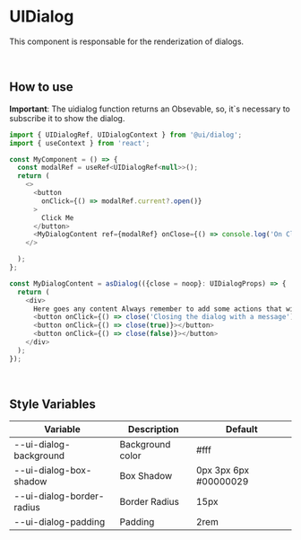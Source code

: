# UIDialog

This component is responsable for the renderization of dialogs.

<br />

## How to use

**Important**: The uidialog function returns an Obsevable, so, it`s necessary to subscribe it to show the dialog.

```javascript
import { UIDialogRef, UIDialogContext } from '@ui/dialog';
import { useContext } from 'react';

const MyComponent = () => {
  const modalRef = useRef<UIDialogRef<null>>();
  return (
    <>
      <button
        onClick={() => modalRef.current?.open()}
      >
        Click Me
      </button>
      <MyDialogContent ref={modalRef} onClose={() => console.log('On Close')}/>
    </>

  );
};

const MyDialogContent = asDialog(({close = noop}: UIDialogProps) => {
  return (
    <div>
      Here goes any content Always remember to add some actions that will close the dialog, like a button or something like that.
      <button onClick={() => close('Closing the dialog with a message')}></button>
      <button onClick={() => close(true)}></button>
      <button onClick={() => close(false)}></button>
    </div>
  );
});
```

<br />

## Style Variables

| Variable                  | Description      | Default                |
| ------------------------- | ---------------- | ---------------------- |
| --ui-dialog-background    | Background color | #fff      |
| --ui-dialog-box-shadow    | Box Shadow       | 0px 3px 6px #00000029    |
| --ui-dialog-border-radius | Border Radius    | 15px |
| --ui-dialog-padding       | Padding          | 2rem                   |
